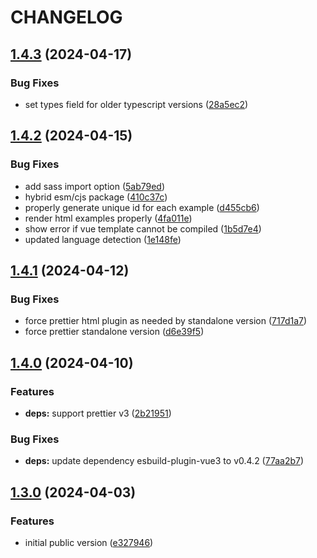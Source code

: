 # CHANGELOG

## [1.4.3](https://github.com/Forsakringskassan/docs-live-example/compare/v1.4.2...v1.4.3) (2024-04-17)


### Bug Fixes

* set types field for older typescript versions ([28a5ec2](https://github.com/Forsakringskassan/docs-live-example/commit/28a5ec26e18d3212d535330e390f9305b2bcf336))

## [1.4.2](https://github.com/Forsakringskassan/docs-live-example/compare/v1.4.1...v1.4.2) (2024-04-15)


### Bug Fixes

* add sass import option ([5ab79ed](https://github.com/Forsakringskassan/docs-live-example/commit/5ab79ed3c20e95874bdb79b10ccdc08346175f74))
* hybrid esm/cjs package ([410c37c](https://github.com/Forsakringskassan/docs-live-example/commit/410c37ce7431101afb915d1265d64c169f0a1c82))
* properly generate unique id for each example ([d455cb6](https://github.com/Forsakringskassan/docs-live-example/commit/d455cb63a9b5586bf5fda6bc834e7e1b417b1b86))
* render html examples properly ([4fa011e](https://github.com/Forsakringskassan/docs-live-example/commit/4fa011ed77247c9c883913bc31aa91714c529928))
* show error if vue template cannot be compiled ([1b5d7e4](https://github.com/Forsakringskassan/docs-live-example/commit/1b5d7e4f2d4fea41b3ab71438a1bac00b163a61a))
* updated language detection ([1e148fe](https://github.com/Forsakringskassan/docs-live-example/commit/1e148feb3437f15caab6f4a001dc797d4a7b0744))

## [1.4.1](https://github.com/Forsakringskassan/docs-live-example/compare/v1.4.0...v1.4.1) (2024-04-12)


### Bug Fixes

* force prettier html plugin as needed by standalone version ([717d1a7](https://github.com/Forsakringskassan/docs-live-example/commit/717d1a770c6a30a97e9771a616910bcc78d2f112))
* force prettier standalone version ([d6e39f5](https://github.com/Forsakringskassan/docs-live-example/commit/d6e39f5e9addb4587e5dac5b8406595993a20d00))

## [1.4.0](https://github.com/Forsakringskassan/docs-live-example/compare/v1.3.0...v1.4.0) (2024-04-10)


### Features

* **deps:** support prettier v3 ([2b21951](https://github.com/Forsakringskassan/docs-live-example/commit/2b219512391db3d6ed6eba25c7ad0cf7737eec4e))


### Bug Fixes

* **deps:** update dependency esbuild-plugin-vue3 to v0.4.2 ([77aa2b7](https://github.com/Forsakringskassan/docs-live-example/commit/77aa2b7e576f7b97a010c603b5753096bc3018d2))

## [1.3.0](https://github.com/Forsakringskassan/docs-live-example/compare/v1.2.0...v1.3.0) (2024-04-03)


### Features

* initial public version ([e327946](https://github.com/Forsakringskassan/docs-live-example/commit/e32794676d07037e1d1aec56ab97e67f437fb497))
